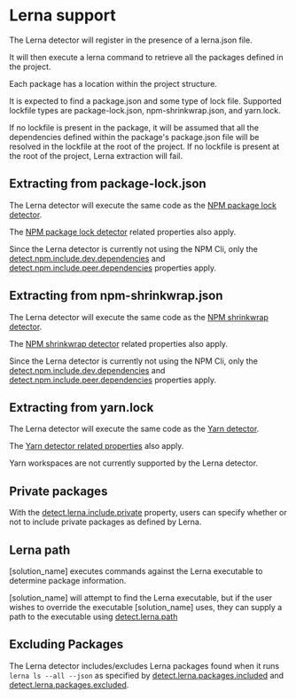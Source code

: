 # Lerna support

The Lerna detector will register in the presence of a lerna.json file.

It will then execute a lerna command to retrieve all the packages defined in the project.

Each package has a location within the project structure.

It is expected to find a package.json and some type of lock file.
Supported lockfile types are package-lock.json, npm-shrinkwrap.json, and yarn.lock.

If no lockfile is present in the package, it will be assumed that all the dependencies defined within the package's package.json file will be resolved in the lockfile at the root of the project.
If no lockfile is present at the root of the project, Lerna extraction will fail.

## Extracting from package-lock.json

The Lerna detector will execute the same code as the [NPM package lock detector](npm.md#npm-package-lock).

The [NPM package lock detector](../properties/detectors/npm.md) related properties also apply.

Since the Lerna detector is currently not using the NPM Cli, only the [detect.npm.include.dev.dependencies](../properties/detectors/npm.md#include-npm-development-dependencies) and [detect.npm.include.peer.dependencies](../properties/detectors/npm.md#include-npm-peer-dependencies) properties apply.

## Extracting from npm-shrinkwrap.json

The Lerna detector will execute the same code as the [NPM shrinkwrap detector](npm.md#npm-shrinkwrap).

The [NPM shrinkwrap detector](../properties/detectors/npm.md/) related properties also apply.

Since the Lerna detector is currently not using the NPM Cli, only the [detect.npm.include.dev.dependencies](../properties/detectors/npm.md#include-npm-development-dependencies) and [detect.npm.include.peer.dependencies](../properties/detectors/npm.md#include-npm-peer-dependencies) properties apply.

## Extracting from yarn.lock

The Lerna detector will execute the same code as the [Yarn detector](yarn.md#yarn-support).

The [Yarn detector related properties](../properties/detectors/yarn.md) also apply.

Yarn workspaces are not currently supported by the Lerna detector.

## Private packages

With the [detect.lerna.include.private](../properties/detectors/lerna.md#include-lerna-packages-defined-as-private46) property, users can specify whether or not to include private packages as defined by Lerna.

## Lerna path

[solution_name] executes commands against the Lerna executable to determine package information.

[solution_name] will attempt to find the Lerna executable, but if the user wishes to override the executable [solution_name] uses, they can supply a path to the executable using [detect.lerna.path](../properties/detectors/lerna.md#lerna-executable)

## Excluding Packages

The Lerna detector includes/excludes Lerna packages found when it runs `lerna ls --all --json` as specified by [detect.lerna.packages.included](../properties/detectors/lerna.md#lerna-packages-included-advanced) and [detect.lerna.packages.excluded](../properties/detectors/lerna.md#lerna-packages-excluded-advanced).
